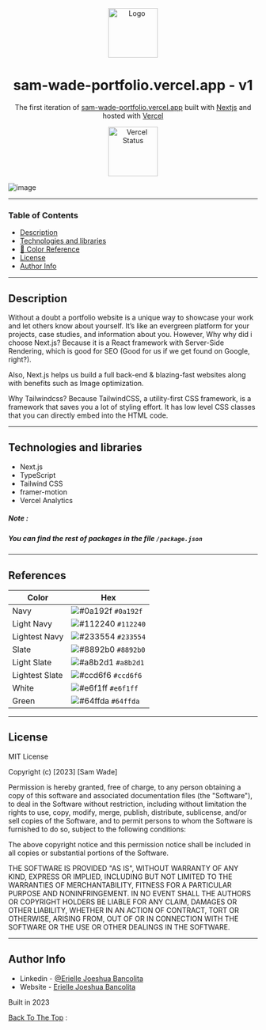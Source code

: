 <div align="center">
  <img alt="Logo" src="https://github-production-user-asset-6210df.s3.amazonaws.com/140221270/261695020-61a17c2f-b790-434e-b8c4-d85a398a4830.png" width="100" />
</div>
<h1 align="center">
  sam-wade-portfolio.vercel.app - v1
</h1>
<p align="center">
  The first iteration of <a href="https://sam-wade-portfolio.vercel.app/" target="_blank">sam-wade-portfolio.vercel.app</a> built with <a href="https://nextjs.org/" target="_blank">Nextjs</a> and hosted with <a href="https://vercel.com/" target="_blank">Vercel</a>
</p>

<p align="center">
  <a href="https://sam-wade-portfolio.vercel.app/" target="_blank">
    <img src="https://raw.githubusercontent.com/DataDog/integrations-extras/master/vercel/images/logo-full-black.png" width="100" alt="Vercel Status" />
  </a>
</p>

![image](https://github.com/AmazingDev0815/erielle-bancolita-portfolio/assets/108821027/8325c686-04fc-49b9-94ad-11e54318c67b)

---
### Table of Contents

- [Description](#description)
- [Technologies and libraries ](#technologies-and-libraries)
- [🎨 Color Reference](#references)
- [License](#license)
- [Author Info](#author-info)

---
## Description

Without a doubt a portfolio website is a unique way to showcase your work and let others know about yourself. It’s like an evergreen platform for your projects, case studies, and information about you. However, Why why did i choose Next.js? Because it is a React framework with Server-Side Rendering, which is good for SEO (Good for us if we get found on Google, right?).

Also, Next.js helps us build a full back-end & blazing-fast websites along with benefits such as Image optimization.

Why Tailwindcss? Because TailwindCSS, a utility-first CSS framework, is a framework that saves you a lot of styling effort. It has low level CSS classes that you can directly embed into the HTML code.

---
## Technologies and libraries

- Next.js
- TypeScript
- Tailwind CSS
- framer-motion
- Vercel Analytics

##### Note : 
##### You can find the rest of packages in the file ```/package.json```

---

## References

| Color          | Hex                                                                |
| -------------- | ------------------------------------------------------------------ |
| Navy           | ![#0a192f](https://via.placeholder.com/10/0a192f?text=+) `#0a192f` |
| Light Navy     | ![#112240](https://via.placeholder.com/10/0a192f?text=+) `#112240` |
| Lightest Navy  | ![#233554](https://via.placeholder.com/10/303C55?text=+) `#233554` |
| Slate          | ![#8892b0](https://via.placeholder.com/10/8892b0?text=+) `#8892b0` |
| Light Slate    | ![#a8b2d1](https://via.placeholder.com/10/a8b2d1?text=+) `#a8b2d1` |
| Lightest Slate | ![#ccd6f6](https://via.placeholder.com/10/ccd6f6?text=+) `#ccd6f6` |
| White          | ![#e6f1ff](https://via.placeholder.com/10/e6f1ff?text=+) `#e6f1ff` |
| Green          | ![#64ffda](https://via.placeholder.com/10/64ffda?text=+) `#64ffda` |

---

## License

MIT License

Copyright (c) [2023] [Sam Wade]

Permission is hereby granted, free of charge, to any person obtaining a copy
of this software and associated documentation files (the "Software"), to deal
in the Software without restriction, including without limitation the rights
to use, copy, modify, merge, publish, distribute, sublicense, and/or sell
copies of the Software, and to permit persons to whom the Software is
furnished to do so, subject to the following conditions:

The above copyright notice and this permission notice shall be included in all
copies or substantial portions of the Software.

THE SOFTWARE IS PROVIDED "AS IS", WITHOUT WARRANTY OF ANY KIND, EXPRESS OR
IMPLIED, INCLUDING BUT NOT LIMITED TO THE WARRANTIES OF MERCHANTABILITY,
FITNESS FOR A PARTICULAR PURPOSE AND NONINFRINGEMENT. IN NO EVENT SHALL THE
AUTHORS OR COPYRIGHT HOLDERS BE LIABLE FOR ANY CLAIM, DAMAGES OR OTHER
LIABILITY, WHETHER IN AN ACTION OF CONTRACT, TORT OR OTHERWISE, ARISING FROM,
OUT OF OR IN CONNECTION WITH THE SOFTWARE OR THE USE OR OTHER DEALINGS IN THE
SOFTWARE.



---

## Author Info

- Linkedin - [@Erielle Joeshua Bancolita](https://www.linkedin.com/in/sam-wade-46803330a)
- Website - [Erielle Joeshua Bancolita](https://sam-wade-portfolio.vercel.app/)

Built in 2023

[Back To The Top](#description) :

